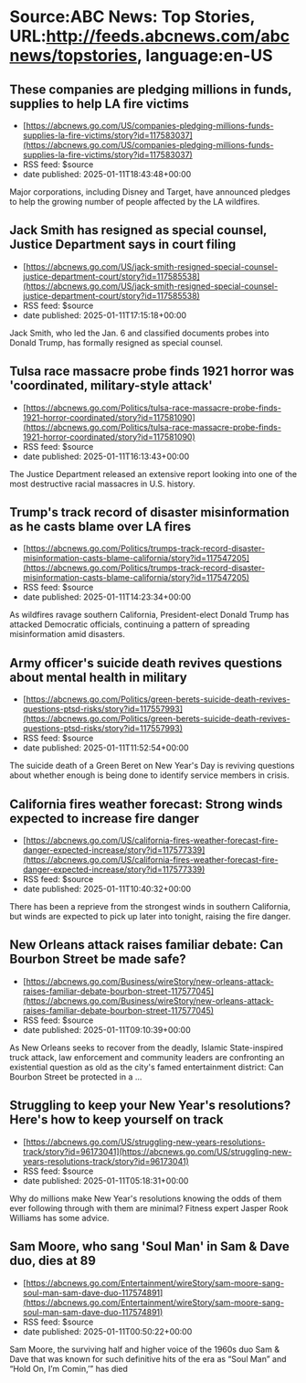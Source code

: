 # Source:ABC News: Top Stories, URL:http://feeds.abcnews.com/abcnews/topstories, language:en-US

## These companies are pledging millions in funds, supplies to help LA fire victims
 - [https://abcnews.go.com/US/companies-pledging-millions-funds-supplies-la-fire-victims/story?id=117583037](https://abcnews.go.com/US/companies-pledging-millions-funds-supplies-la-fire-victims/story?id=117583037)
 - RSS feed: $source
 - date published: 2025-01-11T18:43:48+00:00

Major corporations, including Disney and Target, have announced pledges to help the growing number of people affected by the LA wildfires.

## Jack Smith has resigned as special counsel, Justice Department says in court filing
 - [https://abcnews.go.com/US/jack-smith-resigned-special-counsel-justice-department-court/story?id=117585538](https://abcnews.go.com/US/jack-smith-resigned-special-counsel-justice-department-court/story?id=117585538)
 - RSS feed: $source
 - date published: 2025-01-11T17:15:18+00:00

Jack Smith, who led the Jan. 6 and classified documents probes into Donald Trump, has formally resigned as special counsel.

## Tulsa race massacre probe finds 1921 horror was 'coordinated, military-style attack'
 - [https://abcnews.go.com/Politics/tulsa-race-massacre-probe-finds-1921-horror-coordinated/story?id=117581090](https://abcnews.go.com/Politics/tulsa-race-massacre-probe-finds-1921-horror-coordinated/story?id=117581090)
 - RSS feed: $source
 - date published: 2025-01-11T16:13:43+00:00

The Justice Department released an extensive report looking into one of the most destructive racial massacres in U.S. history.

## Trump's track record of disaster misinformation as he casts blame over LA fires
 - [https://abcnews.go.com/Politics/trumps-track-record-disaster-misinformation-casts-blame-california/story?id=117547205](https://abcnews.go.com/Politics/trumps-track-record-disaster-misinformation-casts-blame-california/story?id=117547205)
 - RSS feed: $source
 - date published: 2025-01-11T14:23:34+00:00

As wildfires ravage southern California, President-elect Donald Trump has attacked Democratic officials, continuing a pattern of spreading misinformation amid disasters.

## Army officer's suicide death revives questions about mental health in military
 - [https://abcnews.go.com/Politics/green-berets-suicide-death-revives-questions-ptsd-risks/story?id=117557993](https://abcnews.go.com/Politics/green-berets-suicide-death-revives-questions-ptsd-risks/story?id=117557993)
 - RSS feed: $source
 - date published: 2025-01-11T11:52:54+00:00

The suicide death of a Green Beret on New Year's Day is reviving questions about whether enough is being done to identify service members in crisis.

## California fires weather forecast: Strong winds expected to increase fire danger
 - [https://abcnews.go.com/US/california-fires-weather-forecast-fire-danger-expected-increase/story?id=117577339](https://abcnews.go.com/US/california-fires-weather-forecast-fire-danger-expected-increase/story?id=117577339)
 - RSS feed: $source
 - date published: 2025-01-11T10:40:32+00:00

There has been a reprieve from the strongest winds in southern California, but winds are expected to pick up later into tonight, raising the fire danger.

## New Orleans attack raises familiar debate: Can Bourbon Street be made safe?
 - [https://abcnews.go.com/Business/wireStory/new-orleans-attack-raises-familiar-debate-bourbon-street-117577045](https://abcnews.go.com/Business/wireStory/new-orleans-attack-raises-familiar-debate-bourbon-street-117577045)
 - RSS feed: $source
 - date published: 2025-01-11T09:10:39+00:00

As New Orleans seeks to recover from the deadly, Islamic State-inspired truck attack, law enforcement and community leaders are confronting an existential question as old as the city's famed entertainment district: Can Bourbon Street be protected in a ...

## Struggling to keep your New Year's resolutions? Here's how to keep yourself on track
 - [https://abcnews.go.com/US/struggling-new-years-resolutions-track/story?id=96173041](https://abcnews.go.com/US/struggling-new-years-resolutions-track/story?id=96173041)
 - RSS feed: $source
 - date published: 2025-01-11T05:18:31+00:00

Why do millions make New Year's resolutions knowing the odds of them ever following through with them are minimal? Fitness expert Jasper Rook Williams has some advice.

## Sam Moore, who sang 'Soul Man' in Sam & Dave duo, dies at 89
 - [https://abcnews.go.com/Entertainment/wireStory/sam-moore-sang-soul-man-sam-dave-duo-117574891](https://abcnews.go.com/Entertainment/wireStory/sam-moore-sang-soul-man-sam-dave-duo-117574891)
 - RSS feed: $source
 - date published: 2025-01-11T00:50:22+00:00

Sam Moore, the surviving half and higher voice of the 1960s duo Sam &amp; Dave that was known for such definitive hits of the era as &ldquo;Soul Man&rdquo; and &ldquo;Hold On, I&rsquo;m Comin,&rsquo;&rdquo; has died

